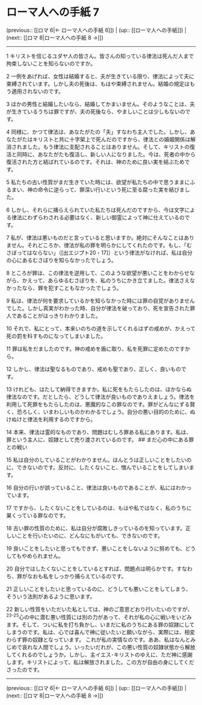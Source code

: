 # ローマ人への手紙 7

(previous:: [[ロマ 6|← ローマ人への手紙 6]]) | (up:: [[ローマ人への手紙]]) | (next:: [[ロマ 8|ローマ人への手紙 8 →]])

***


1 キリストを信じるユダヤ人の皆さん。皆さんの知っている律法は死んだ人まで拘束しないことを知らないのですか。 

2 一例をあげれば、女性は結婚すると、夫が生きている限り、律法によって夫に束縛されています。しかし夫の死後は、もはや束縛されません。結婚の規定はもう適用されないのです。 

3 ほかの男性と結婚したいなら、結婚してかまいません。そのようなことは、夫が生きているうちは罪ですが、夫の死後なら、やましいことは少しもないのです。 

4 同様に、かつて律法は、あなたがたの「夫」すなわち主人でした。しかし、あなたがたはキリストと共に十字架上で死んだのですから、律法との婚姻関係は解消されました。もう律法に支配されることはありません。そして、キリストの復活と同時に、あなたがたも復活し、新しい人になりました。今は、死者の中から復活された方と結ばれているのです。それは、神のために良い実を結ぶためです。 

5 私たちの古い性質がまだ生きていた時には、欲望が私たちの中で思うままにふるまい、神の命令に逆らって、罪深い行いという死に至る腐った実を結びました。 

6 しかし、それらに捕らえられていた私たちは死んだのですから、今は文字による律法にわずらわされる必要はなく、新しい御霊によって神に仕えているのです。 

7 私が、律法は悪いものだと言っていると思いますか。絶対にそんなことはありません。それどころか、律法が私の罪を明らかにしてくれたのです。もし、「むさぼってはならない」（[出エジプト20・17]）という律法がなければ、私は自分の心にあるむさぼりを知らなかったでしょう。 

8 ところが罪は、この律法を逆用して、このような欲望が悪いことをわからせながら、かえって、あらゆるむさぼりを、私のうちにかき立てました。律法さえなかったなら、罪を犯すこともなかったでしょう。 

9 私は、律法が何を要求しているかを知らなかった時には罪の自覚がありませんでした。しかし真実がわかった時、自分が律法を破っており、死を宣告された罪人であることがはっきりわかりました。 

10 それで、私にとって、本来いのちの道を示してくれるはずの戒めが、かえって死の罰を科すものになってしまいました。 

11 罪は私をだましたのです。神の戒めを盾に取り、私を死罪に定めたのですから。 

12 しかし、律法は聖なるものであり、戒めも聖であり、正しく、良いものです。 

13 けれども、はたして納得できますか。私に死をもたらしたのは、ほかならぬ律法なのです。だとしたら、どうして律法が良いものでありえましょう。律法を利用して死罪をもたらしたのは、悪魔的なこの罪なのです。罪がどんなにずる賢く、恐ろしく、いまわしいものかわかるでしょう。自分の悪い目的のために、ぬけぬけと律法を利用するのですから。 

14 本来、律法は霊的なものであり、問題はむしろ罪ある私にあります。私は、罪という主人に、奴隷として売り渡されているのです。 ## まだ心の中にある罪との戦い 

15 私は自分のしていることがわかりません。ほんとうは正しいことをしたいのに、できないのです。反対に、したくないこと、憎んでいることをしてしまいます。 

16 自分の行いが誤っていること、律法は良いものであることが、私にはわかっています。 

17 ですから、したくないことをしているのは、もはや私ではなく、私のうちに巣くっている罪なのです。 

18 古い罪の性質のために、私は自分が腐敗しきっているのを知っています。正しいことを行いたいのに、どんなにもがいても、できないのです。 

19 良いことをしたいと思ってもできず、悪いことをしないように努めても、どうしてもやめられません。 

20 自分ではしたくないことをしているとすれば、問題点は明らかです。すなわち、罪がなおも私をしっかり捕らえているのです。 

21 正しいことをしたいと思っているのに、どうしても悪いことをしてしまう、そういう法則があるように思います。 

22 新しい性質をいただいた私としては、神のご意思どおり行いたいのですが、 <sup class="versenum">23-25</sup>心の中に潜む悪い性質には別の力があって、それが私の心に戦いをいどみます。そして、ついに私を打ち負かし、いまだに私のうちにある罪の奴隷にしてしまうのです。私は、心では喜んで神に従いたいと願いながら、実際には、相変わらず罪の奴隷となっています。 これが私の実情なのです。ああ、私はなんとみじめで哀れな人間でしょう。いったいだれが、この悪い性質の奴隷状態から解放してくれるのでしょうか。しかし、主イエス･キリストのゆえに、ただ神に感謝します。キリストによって、私は解放されました。この方が自由の身にしてくださったのです。

***

(previous:: [[ロマ 6|← ローマ人への手紙 6]]) | (up:: [[ローマ人への手紙]]) | (next:: [[ロマ 8|ローマ人への手紙 8 →]])
